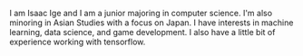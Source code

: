 I am Isaac Ige and I am a junior majoring in computer science. I'm also minoring in Asian Studies with a focus on Japan. I have interests in machine learning, data science, and game development. I also have a little bit of experience working with tensorflow.
